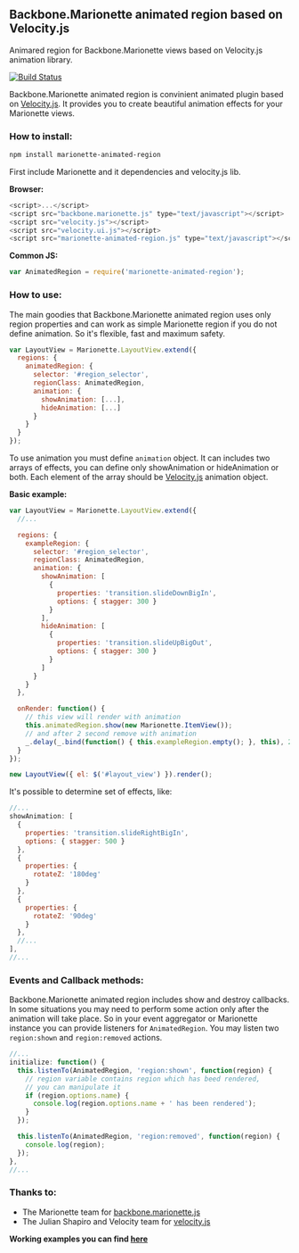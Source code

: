 ## Backbone.Marionette animated region based on Velocity.js

Animared region for Backbone.Marionette views based on Velocity.js animation library.

[![Build Status](https://travis-ci.org/maratfakhreev/marionette-animated-region.svg?branch=master)](https://travis-ci.org/maratfakhreev/marionette-animated-region)

Backbone.Marionette animated region is convinient animated plugin based on [Velocity.js](http://velocityjs.org). It provides you to create beautiful animation effects for your Marionette views.

### How to install:

```bash
npm install marionette-animated-region
```

First include Marionette and it dependencies and velocity.js lib.

**Browser:**
```javascript
<script>...</script>
<script src="backbone.marionette.js" type="text/javascript"></script>
<script src="velocity.js"></script>
<script src="velocity.ui.js"></script>
<script src="marionette-animated-region.js" type="text/javascript"></script>
```

**Common JS:**
```javascript
var AnimatedRegion = require('marionette-animated-region');
```

### How to use:

The main goodies that Backbone.Marionette animated region uses only region properties and can work as simple Marionette region if you do not define animation. So it's flexible, fast and maximum safety.

```javascript
var LayoutView = Marionette.LayoutView.extend({
  regions: {
    animatedRegion: {
      selector: '#region_selector',
      regionClass: AnimatedRegion,
      animation: {
        showAnimation: [...],
        hideAnimation: [...]
      }
    }
  }
});
```

To use animation you must define `animation` object. It can includes two arrays of effects, you can define only showAnimation or hideAnimation or both. Each element of the array should be [Velocity.js](http://velocityjs.org) animation object.

**Basic example:**
```javascript
var LayoutView = Marionette.LayoutView.extend({
  //...

  regions: {
    exampleRegion: {
      selector: '#region_selector',
      regionClass: AnimatedRegion,
      animation: {
        showAnimation: [
          {
            properties: 'transition.slideDownBigIn',
            options: { stagger: 300 }
          }
        ],
        hideAnimation: [
          {
            properties: 'transition.slideUpBigOut',
            options: { stagger: 300 }
          }
        ]
      }
    }
  },

  onRender: function() {
    // this view will render with animation
    this.animatedRegion.show(new Marionette.ItemView());
    // and after 2 second remove with animation
    _.delay(_.bind(function() { this.exampleRegion.empty(); }, this), 2000);
  }
});

new LayoutView({ el: $('#layout_view') }).render();
```

It's possible to determine set of effects, like:
```javascript
//...
showAnimation: [
  {
    properties: 'transition.slideRightBigIn',
    options: { stagger: 500 }
  },
  {
    properties: {
      rotateZ: '180deg'
    }
  },
  {
    properties: {
      rotateZ: '90deg'
    }
  },
  //...
],
//...
```

### Events and Callback methods:

Backbone.Marionette animated region includes show and destroy callbacks. In some situations you may need to perform some action only after the animation will take place. So in your event aggregator or Marionette instance you can provide listeners for `AnimatedRegion`. You may listen two `region:shown` and `region:removed` actions.

```javascript
//...
initialize: function() {
  this.listenTo(AnimatedRegion, 'region:shown', function(region) {
    // region variable contains region which has beed rendered,
    // you can manipulate it
    if (region.options.name) {
      console.log(region.options.name + ' has been rendered');
    }
  });

  this.listenTo(AnimatedRegion, 'region:removed', function(region) {
    console.log(region);
  });
},
//...
```

### Thanks to:

* The Marionette team for [backbone.marionette.js](http://marionettejs.com)
* The Julian Shapiro and Velocity team for [velocity.js](http://julian.com/research/velocity/)

**Working examples you can find [here](https://github.com/maratfakhreev/marionette-animated-region/tree/master/examples)**
